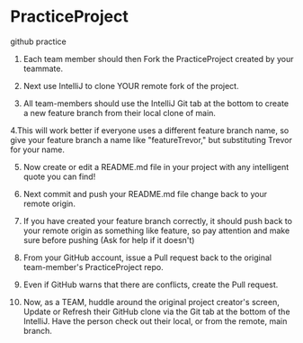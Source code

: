 # PracticeProject
github practice
1. Each team member should then Fork the PracticeProject created by your teammate.

2. Next use IntelliJ to clone YOUR remote fork of the project.

3. All team-members should use the IntelliJ Git tab at the bottom to create a new feature branch from their local clone of main.

4.This will work better if everyone uses a different feature branch name, so give your feature branch a name like "featureTrevor," but substituting Trevor for your name.

5. Now create or edit a README.md file in your project with any intelligent quote you can find!

6. Next commit and push your README.md file change back to your remote origin.

7. If you have created your feature branch correctly, it should push back to your remote origin as something like feature<YOURNAME>, so pay attention and make sure before pushing (Ask for help if it doesn't)

8. From your GitHub account, issue a Pull request back to the original team-member's PracticeProject repo.

9. Even if GitHub warns that there are conflicts, create the Pull request.

10. Now, as a TEAM, huddle around the original project creator's screen, Update or Refresh their GitHub clone via the Git tab at the bottom of the IntelliJ. Have the person check out their local, or from the remote, main branch.
